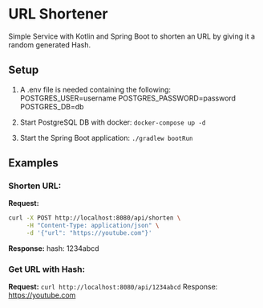 # URL Shortener

Simple Service with Kotlin and Spring Boot to shorten an URL by giving it a random generated Hash.

## Setup

1. A .env file is needed containing the following:
POSTGRES_USER=username
POSTGRES_PASSWORD=password
POSTGRES_DB=db

2. Start PostgreSQL DB with docker: `docker-compose up -d`

3. Start the Spring Boot application: `./gradlew bootRun`

## Examples
### Shorten URL:
**Request:**
```bash
curl -X POST http://localhost:8080/api/shorten \
     -H "Content-Type: application/json" \
     -d '{"url": "https://youtube.com"}'
```
**Response:**
hash: 1234abcd

### Get URL with Hash:
**Request:**
`curl http://localhost:8080/api/1234abcd`
Response:
https://youtube.com